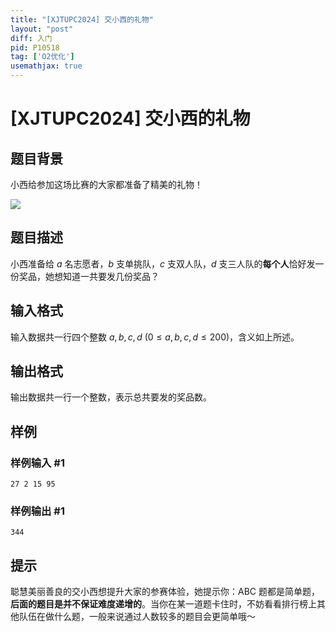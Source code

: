 ```yaml
---
title: "[XJTUPC2024] 交小西的礼物"
layout: "post"
diff: 入门
pid: P10518
tag: ['O2优化']
usemathjax: true
---
```


# [XJTUPC2024] 交小西的礼物
## 题目背景

小西给参加这场比赛的大家都准备了精美的礼物！

![](https://cdn.luogu.com.cn/upload/image_hosting/qjzqxmt1.png)
## 题目描述

小西准备给 $a$ 名志愿者，$b$ 支单挑队，$c$ 支双人队，$d$ 支三人队的**每个人**恰好发一份奖品，她想知道一共要发几份奖品？

## 输入格式

输入数据共一行四个整数 $a,b,c,d$ ($0 \leq a, b, c, d \leq 200$)，含义如上所述。
## 输出格式

输出数据共一行一个整数，表示总共要发的奖品数。
## 样例

### 样例输入 #1
```
27 2 15 95

```
### 样例输出 #1
```
344

```
## 提示

聪慧美丽善良的交小西想提升大家的参赛体验，她提示你：ABC 题都是简单题，**后面的题目是并不保证难度递增的**。当你在某一道题卡住时，不妨看看排行榜上其他队伍在做什么题，一般来说通过人数较多的题目会更简单哦～
